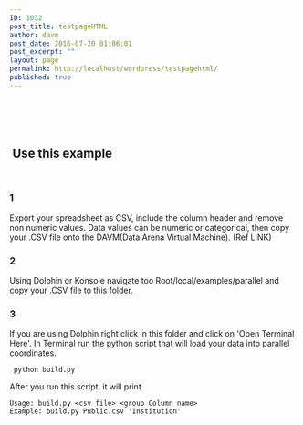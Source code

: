 ```yaml
---
ID: 1032
post_title: testpageHTML
author: davm
post_date: 2016-07-20 01:06:01
post_excerpt: ""
layout: page
permalink: http://localhost/wordpress/testpagehtml/
published: true
---
```

<div class="entry-content">
		<div id="pl-12"><div class="panel-grid" id="pg-12-0" ><div style="padding: 20px 0; " class="panel-row-style" ><div class="panel-grid-cell" id="pgc-12-0-0" ><div class="so-panel widget widget_sow-slider panel-first-child panel-last-child" id="panel-12-0-0-0" data-index="0"><div class="so-widget-sow-slider so-widget-sow-slider-default-abf3e628296a"><div class="sow-slider-base " style="display: none"><ul class="sow-slider-images" data-settings="{&quot;pagination&quot;:true,&quot;speed&quot;:800,&quot;timeout&quot;:8000,&quot;swipe&quot;:true}">		<li class="sow-slider-image" style="" >
						<div class="sow-slider-image-container">
				<div class="sow-slider-image-wrapper" style="max-width: 2552px">
					<img width="2552" height="1701" src="http://localhost/wordpress/wp-content/uploads/2016/07/parallelCoordinates02-1.jpg" class="attachment-full size-full" alt="parallelCoordinates02" srcset="http://localhost/wordpress/wp-content/uploads/2016/07/parallelCoordinates02-1.jpg 2552w, http://localhost/wordpress/wp-content/uploads/2016/07/parallelCoordinates02-1-300x200.jpg 300w, http://localhost/wordpress/wp-content/uploads/2016/07/parallelCoordinates02-1-768x512.jpg 768w, http://localhost/wordpress/wp-content/uploads/2016/07/parallelCoordinates02-1-1024x683.jpg 1024w, http://localhost/wordpress/wp-content/uploads/2016/07/parallelCoordinates02-1-830x553.jpg 830w, http://localhost/wordpress/wp-content/uploads/2016/07/parallelCoordinates02-1-230x153.jpg 230w, http://localhost/wordpress/wp-content/uploads/2016/07/parallelCoordinates02-1-350x233.jpg 350w, http://localhost/wordpress/wp-content/uploads/2016/07/parallelCoordinates02-1-480x320.jpg 480w, http://localhost/wordpress/wp-content/uploads/2016/07/parallelCoordinates02-1-272x182.jpg 272w" sizes="(max-width: 2552px) 100vw, 2552px" />				</div>
			</div>
					</li>
				<li class="sow-slider-image" style="" >
						<div class="sow-slider-image-container">
				<div class="sow-slider-image-wrapper" style="max-width: 2552px">
					<img width="2552" height="1701" src="http://localhost/wordpress/wp-content/uploads/2016/07/controller01.jpg" class="attachment-full size-full" alt="controller01" srcset="http://localhost/wordpress/wp-content/uploads/2016/07/controller01.jpg 2552w, http://localhost/wordpress/wp-content/uploads/2016/07/controller01-300x200.jpg 300w, http://localhost/wordpress/wp-content/uploads/2016/07/controller01-768x512.jpg 768w, http://localhost/wordpress/wp-content/uploads/2016/07/controller01-1024x683.jpg 1024w, http://localhost/wordpress/wp-content/uploads/2016/07/controller01-830x553.jpg 830w, http://localhost/wordpress/wp-content/uploads/2016/07/controller01-230x153.jpg 230w, http://localhost/wordpress/wp-content/uploads/2016/07/controller01-350x233.jpg 350w, http://localhost/wordpress/wp-content/uploads/2016/07/controller01-480x320.jpg 480w, http://localhost/wordpress/wp-content/uploads/2016/07/controller01-272x182.jpg 272w" sizes="(max-width: 2552px) 100vw, 2552px" />				</div>
			</div>
					</li>
				<li class="sow-slider-image" style="" >
						<div class="sow-slider-image-container">
				<div class="sow-slider-image-wrapper" style="max-width: 2552px">
					<img width="2552" height="1701" src="http://localhost/wordpress/wp-content/uploads/2016/07/parallelCoordinates.jpg" class="attachment-full size-full" alt="parallelCoordinates" srcset="http://localhost/wordpress/wp-content/uploads/2016/07/parallelCoordinates.jpg 2552w, http://localhost/wordpress/wp-content/uploads/2016/07/parallelCoordinates-300x200.jpg 300w, http://localhost/wordpress/wp-content/uploads/2016/07/parallelCoordinates-768x512.jpg 768w, http://localhost/wordpress/wp-content/uploads/2016/07/parallelCoordinates-1024x683.jpg 1024w, http://localhost/wordpress/wp-content/uploads/2016/07/parallelCoordinates-830x553.jpg 830w, http://localhost/wordpress/wp-content/uploads/2016/07/parallelCoordinates-230x153.jpg 230w, http://localhost/wordpress/wp-content/uploads/2016/07/parallelCoordinates-350x233.jpg 350w, http://localhost/wordpress/wp-content/uploads/2016/07/parallelCoordinates-480x320.jpg 480w, http://localhost/wordpress/wp-content/uploads/2016/07/parallelCoordinates-272x182.jpg 272w" sizes="(max-width: 2552px) 100vw, 2552px" />				</div>
			</div>
					</li>
		</ul>				<ol class="sow-slider-pagination">
											<li><a href="#" data-goto="0">1</a></li>
											<li><a href="#" data-goto="1">2</a></li>
											<li><a href="#" data-goto="2">3</a></li>
									</ol>

				<div class="sow-slide-nav sow-slide-nav-next">
					<a href="#" data-goto="next" data-action="next">
						<em class="sow-sld-icon-thin-right"></em>
					</a>
				</div>

				<div class="sow-slide-nav sow-slide-nav-prev">
					<a href="#" data-goto="previous" data-action="prev">
						<em class="sow-sld-icon-thin-left"></em>
					</a>
				</div>
				</div></div></div></div><div class="panel-grid-cell" id="pgc-12-0-1" ><div class="so-panel widget widget_text panel-first-child panel-last-child" id="panel-12-0-1-0" data-index="1">			<div class="textwidget"><h4><a href="http://localhost/wordpress/parallelcoordinates/"><strong>Parallel Coordinates </strong></a>Example</h4>
<p> </p>
<h6>
<p>
Parallel Coordinates is a powerful tool to map multiple variables. It assist you to drill down into your data set,
notice relationships within your data and gain new insight from your data.
</p>
<p> 
You can reorder columns, create constraints, interact with the constraints you have created.</h6>
</p>
<p> </p>
<p> </p>
<p> </p>
 <h4>Run Parallel Coordinates<a href=""><strong> Demo</strong></a></h4></div>
		</div></div></div></div><div class="panel-grid" id="pg-12-1" ><div style="padding: 10px 0; " class="panel-row-style" ><div class="panel-grid-cell" id="pgc-12-1-0" ><div class="so-panel widget widget_sow-editor panel-first-child panel-last-child" id="panel-12-1-0-0" data-index="2"><div style="padding: 5px;" class="panel-widget-style" ><div class="so-widget-sow-editor so-widget-sow-editor-base">
<div class="siteorigin-widget-tinymce textwidget">
	<h2 style="text-align: left;">Use this example</h2>
</div>
</div></div></div></div></div></div><div class="panel-grid" id="pg-12-2" ><div style="padding: 0px 0; " class="panel-row-style" ><div class="panel-grid-cell" id="pgc-12-2-0" ><div class="so-panel widget widget_text panel-first-child panel-last-child" id="panel-12-2-0-0" data-index="3">			<div class="textwidget"><h3>1 </h3><h8> Export your spreadsheet as CSV, include the column header and remove non numeric values. Data values can be numeric or categorical, then
 copy your .CSV file onto the DAVM(Data Arena Virtual Machine). (Ref LINK) </h8>

<h3>2</h3> Using Dolphin or Konsole navigate too Root/local/examples/parallel and copy your .CSV file to this folder.
 
<h3>3</h3> If you are using Dolphin right click in this folder and click on 'Open Terminal Here'. In Terminal run the python script that will load your data into parallel coordinates.
<div class="highlight">
<pre><code> python build.py</code>
</pre>
</div>
After you run this script, it will print
<div>
<pre><code>Usage: build.py &lt;csv file&gt; &lt;group Column name&gt;
Example: build.py Public.csv 'Institution'</code></pre>
</pre>
</div>
</div>